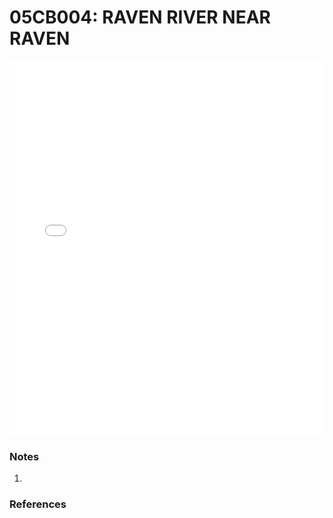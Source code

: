 # 05CB004: RAVEN RIVER NEAR RAVEN

<iframe src="/distribution_estimation/_static/stations/05CB004_fdc.html" width="100%" height="600" frameborder="0"></iframe>

### Notes
1. 

### References

